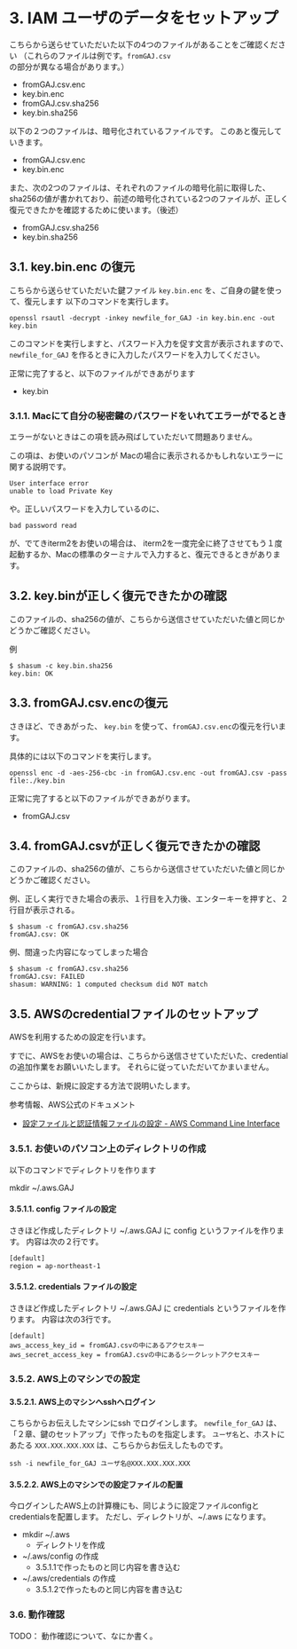 # 3. IAM ユーザのデータをセットアップ

こちらから送らせていただいた以下の4つのファイルがあることをご確認ください
（これらのファイルは例です。`fromGAJ.csv`の部分が異なる場合があります。）

- fromGAJ.csv.enc
- key.bin.enc
- fromGAJ.csv.sha256
- key.bin.sha256

以下の２つのファイルは、暗号化されているファイルです。
このあと復元していきます。

- fromGAJ.csv.enc
- key.bin.enc

また、次の2つのファイルは、それぞれのファイルの暗号化前に取得した、sha256の値が書かれており、前述の暗号化されている2つのファイルが、正しく復元できたかを確認するために使います。（後述）

- fromGAJ.csv.sha256
- key.bin.sha256

## 3.1. key.bin.enc の復元

こちらから送らせていただいた鍵ファイル `key.bin.enc` を、ご自身の鍵を使って、復元します
以下のコマンドを実行します。

```console
openssl rsautl -decrypt -inkey newfile_for_GAJ -in key.bin.enc -out key.bin
```

このコマンドを実行しますと、パスワード入力を促す文言が表示されますので、 `newfile_for_GAJ` を作るときに入力したパスワードを入力してください。

正常に完了すると、以下のファイルができあがります

- key.bin

### 3.1.1. Macにて自分の秘密鍵のパスワードをいれてエラーがでるとき

エラーがないときはこの項を読み飛ばしていただいて問題ありません。

この項は、お使いのパソコンが Macの場合に表示されるかもしれないエラーに関する説明です。

```text
User interface error
unable to load Private Key
```

や。正しいパスワードを入力しているのに、

```text
bad password read
```

が、でてきiterm2をお使いの場合は、
iterm2を一度完全に終了させてもう１度起動するか、Macの標準のターミナルで入力すると、復元できるときがあります。

## 3.2. key.binが正しく復元できたかの確認

このファイルの、sha256の値が、こちらから送信させていただいた値と同じかどうかご確認ください。

例

```console
$ shasum -c key.bin.sha256
key.bin: OK
```

## 3.3. fromGAJ.csv.encの復元

 さきほど、できあがった、 `key.bin` を使って、`fromGAJ.csv.enc`の復元を行います。

具体的には以下のコマンドを実行します。

```console
openssl enc -d -aes-256-cbc -in fromGAJ.csv.enc -out fromGAJ.csv -pass file:./key.bin
```

正常に完了すると以下のファイルができあがります。

- fromGAJ.csv

## 3.4. fromGAJ.csvが正しく復元できたかの確認

このファイルの、sha256の値が、こちらから送信させていただいた値と同じかどうかご確認ください。

例、正しく実行できた場合の表示、１行目を入力後、エンターキーを押すと、２行目が表示される。

```console
$ shasum -c fromGAJ.csv.sha256
fromGAJ.csv: OK
```

例、間違った内容になってしまった場合

```console
$ shasum -c fromGAJ.csv.sha256
fromGAJ.csv: FAILED
shasum: WARNING: 1 computed checksum did NOT match
```

## 3.5. AWSのcredentialファイルのセットアップ

AWSを利用するための設定を行います。

すでに、AWSをお使いの場合は、こちらから送信させていただいた、credentialの追加作業をお願いいたします。
それらに従っていただいてかまいません。

ここからは、新規に設定する方法で説明いたします。

参考情報、AWS公式のドキュメント

- [設定ファイルと認証情報ファイルの設定 \- AWS Command Line Interface](https://docs.aws.amazon.com/ja_jp/cli/latest/userguide/cli-configure-files.html)

### 3.5.1. お使いのパソコン上のディレクトリの作成

以下のコマンドでディレクトリを作ります

mkdir ~/.aws.GAJ

#### 3.5.1.1. config ファイルの設定

さきほど作成したディレクトリ ~/.aws.GAJ に config というファイルを作ります。
内容は次の２行です。

```text
[default]
region = ap-northeast-1
```

#### 3.5.1.2. credentials ファイルの設定

さきほど作成したディレクトリ ~/.aws.GAJ に credentials というファイルを作ります。
内容は次の3行です。

```text
[default]
aws_access_key_id = fromGAJ.csvの中にあるアクセスキー
aws_secret_access_key = fromGAJ.csvの中にあるシークレットアクセスキー
```

### 3.5.2. AWS上のマシンでの設定

#### 3.5.2.1. AWS上のマシンへsshへログイン

こちらからお伝えしたマシンにssh でログインします。
`newfile_for_GAJ` は、「２章、鍵のセットアップ」で作ったものを指定します。
`ユーザ名`と、ホストにあたる `XXX.XXX.XXX.XXX` は、こちらからお伝えしたものです。

```console
ssh -i newfile_for_GAJ ユーザ名@XXX.XXX.XXX.XXX
```

#### 3.5.2.2. AWS上のマシンでの設定ファイルの配置

今ログインしたAWS上の計算機にも、同じように設定ファイルconfigとcredentialsを配置します。
ただし、ディレクトリが、~/.aws になります。

- mkdir ~/.aws
  - ディレクトリを作成
- ~/.aws/config の作成
  - 3.5.1.1で作ったものと同じ内容を書き込む
- ~/.aws/credentials の作成
  - 3.5.1.2で作ったものと同じ内容を書き込む

### 3.6. 動作確認

TODO： 動作確認について、なにか書く。
